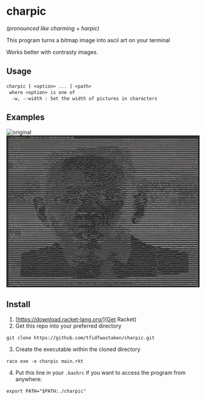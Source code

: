 # charpic
*(pronounced like charming + harpic)*

This program turns a bitmap image into ascii art on your terminal

Works better with contrasty images.

## Usage
```
charpic [ <option> ... ] <path>
 where <option> is one of
  -w, --width : Set the width of pictures in characters
```

## Examples
![original](https://upload.wikimedia.org/wikipedia/en/5/51/Igor_-_Tyler%2C_the_Creator.jpg "aoty?")
![after charpic](igorcharpic.png "asciigor")

## Install

1. [https://download.racket-lang.org/](Get Racket)
2. Get this repo into your preferred directory

```
git clone https://github.com/tfidfwastaken/charpic.git
```

3. Create the executable within the cloned directory

```
raco exe -o charpic main.rkt
```

4. Put this line in your `.bashrc` if you want to access the program from anywhere:

```
export PATH="$PATH:./charpic"
```
